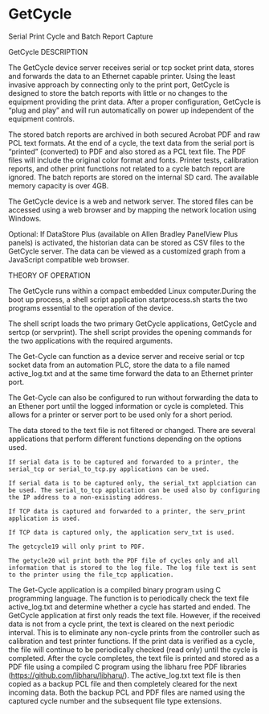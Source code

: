 GetCycle
========

Serial Print Cycle and Batch Report Capture

GetCycle DESCRIPTION

The GetCycle device server receives serial or tcp socket print data, stores and forwards the data to an
Ethernet capable printer. Using the least invasive approach by connecting only to the print port,
GetCycle is designed to store the batch reports with little or no changes to the equipment providing the print data. After a proper configuration, GetCycle is “plug and play” and will run automatically on power up independent of the equipment controls.

The stored batch reports are archived in both secured Acrobat PDF and raw PCL text formats. At the end of a
cycle, the text data from the serial port is “printed” (converted) to PDF and also stored as a PCL
text file. The PDF files will include the original color format and fonts. Printer tests, calibration
reports, and other print functions not related to a cycle batch report are ignored. The batch reports
are stored on the internal SD card. The available memory capacity is over 4GB.

The GetCycle device is a web and network server. The stored files can be accessed using a
web browser and by mapping the network location using Windows.

Optional: If DataStore Plus (available on Allen Bradley PanelView Plus panels) is activated, the
historian data can be stored as CSV files to the GetCycle server. The data can be viewed as a
customized graph from a JavaScript compatible web browser.




THEORY OF OPERATION

The GetCycle runs within a compact embedded Linux computer.During the boot up process, a shell script application startprocess.sh starts the two programs essential to the operation of the device.

The shell script loads the two primary GetCycle applications, GetCycle and sertcp (or servprint). The shell script provides the opening commands for the two applications with the required arguments.

The Get-Cycle can function as a device server and receive serial or tcp socket data from an automation PLC, store the data to a file named active_log.txt and at the same time forward the data to an Ethernet printer port. 

The Get-Cycle can also be configured to run without forwarding the data to an Ethener port until the logged information or cycle is completed. This allows for a printer or server port to be used only for a short period.

The data stored to the text file is not filtered or changed. There are several applications that perform different functions depending on the options used. 

	If serial data is to be captured and forwarded to a printer, the serial_tcp or serial_to_tcp.py applications can be used. 
  
	If serial data is to be captured only, the serial_txt applciation can be used. The serial_to_tcp application can be used also by configuring the IP address to a non-exisisting address.
  
	If TCP data is captured and forwarded to a printer, the serv_print application is used.
	
	If TCP data is captured only, the application serv_txt is used.
	
	The getcycle19 will only print to PDF.
	
	The getycle20 wil print both the PDF file of cycles only and all information that is stored to the log file. The log file text is sent to the printer using the file_tcp application.

The Get-Cycle application is a compiled binary program using C programming language. The
function is to periodically check the text file active_log.txt and determine whether a cycle has
started and ended. The GetCycle application at first only reads the text file. However, if the
received data is not from a cycle print, the text is cleared on the next periodic interval. This is to
eliminate any non-cycle prints from the controller such as calibration and test printer
functions. If the print data is verified as a cycle, the file will continue to be periodically checked
(read only) until the cycle is completed. After the cycle completes, the text file is printed and
stored as a PDF file using a compiled C program using the libharu free PDF libraries (https://github.com/libharu/libharu/). The active_log.txt text file is then copied as a backup PCL file and then completely cleared for the next incoming data. Both the
backup PCL and PDF files are named using the captured cycle number and the subsequent file
type extensions.



